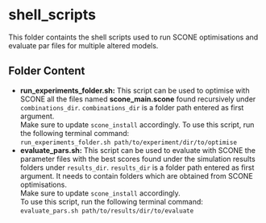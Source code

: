 # shell_scripts
This folder containts the shell scripts used to run SCONE optimisations and evaluate par files for multiple altered models.

## Folder Content
+ **run_experiments_folder.sh:** This script can be used to optimise with SCONE all the files named **scone_main.scone** found recursively under `combinations_dir`. `combinations_dir` is a folder path entered as first argument.\
Make sure to update `scone_install` accordingly.
To use this script, run the following terminal command:\
`run_experiments_folder.sh path/to/experiment/dir/to/optimise`
+ **evaluate_pars.sh:** This script can be used to evaluate with SCONE the parameter files with the best scores found under the simulation results folders under `results_dir`.
`results_dir` is a folder path entered as first argument. It needs to contain folders which are obtained from SCONE optimisations.\
Make sure to update `scone_install` accordingly.\
To use this script, run the following terminal command:\
`evaluate_pars.sh path/to/results/dir/to/evaluate`



